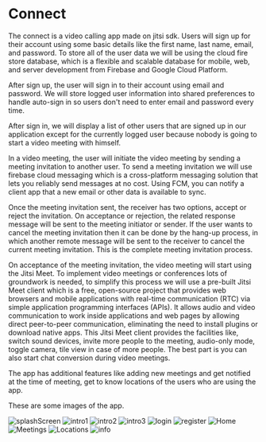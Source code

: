 # Connect
The connect is a video calling app made on jitsi sdk. Users will sign up for their account using some basic details like the first name, last name, email, and password. To store all of the user data we will be using the cloud fire store database, which is a flexible and scalable database for mobile, web, and server development from Firebase and Google Cloud Platform.

After sign up, the user will sign in to their account using email and password. We will store logged user information into shared preferences to handle auto-sign in so users don't need to enter email and password every time.

After sign in, we will display a list of other users that are signed up in our application except for the currently logged user because nobody is going to start a video meeting with himself.

In a video meeting, the user will initiate the video meeting by sending a meeting invitation to another user. To send a meeting invitation we will use firebase cloud messaging which is a cross-platform messaging solution that lets you reliably send messages at no cost. Using FCM, you can notify a client app that a new email or other data is available to sync.

Once the meeting invitation sent, the receiver has two options, accept or reject the invitation. On acceptance or rejection, the related response message will be sent to the meeting initiator or sender. If the user wants to cancel the meeting invitation then it can be done by the hang-up process, in which another remote message will be sent to the receiver to cancel the current meeting invitation. This is the complete meeting invitation process.

On acceptance of the meeting invitation, the video meeting will start using the Jitsi Meet. To implement video meetings or conferences lots of groundwork is needed, to simplify this process we will use a pre-built Jitsi Meet client which is a free, open-source project that provides web browsers and mobile applications with real-time communication (RTC) via simple application programming interfaces (APIs). It allows audio and video communication to work inside applications and web pages by allowing direct peer-to-peer communication, eliminating the need to install plugins or download native apps. This Jitsi Meet client provides the facilities like, switch sound devices, invite more people to the meeting, audio-only mode, toggle camera, tile view in case of more people. The best part is you can also start chat conversion during video meetings.

The app has additional features like adding new meetings and get notified at the time of meeting, get to know locations of the users who are using the app.

These are some images of the app.

![splashScreen](https://user-images.githubusercontent.com/66007960/115340098-bc03ea80-a1c3-11eb-859d-e6793ea9d384.jpeg)
![intro1](https://user-images.githubusercontent.com/66007960/115340143-cf16ba80-a1c3-11eb-9536-68260f0ca72f.jpeg)
![intro2](https://user-images.githubusercontent.com/66007960/115340170-d938b900-a1c3-11eb-81a9-b7d803e7e4f8.jpeg)
![intro3](https://user-images.githubusercontent.com/66007960/115340200-e3f34e00-a1c3-11eb-8e5a-13ab9e49ff91.jpeg)
![login](https://user-images.githubusercontent.com/66007960/115340237-ef467980-a1c3-11eb-879b-35f9fc0de2d4.jpeg)
![register](https://user-images.githubusercontent.com/66007960/115340279-fec5c280-a1c3-11eb-89d8-ef06e182716d.jpeg)
![Home](https://user-images.githubusercontent.com/66007960/115340333-1604b000-a1c4-11eb-8394-6d688f138fa0.jpeg)
![Meetings](https://user-images.githubusercontent.com/66007960/115340357-2026ae80-a1c4-11eb-8a53-81c1ce254577.jpeg)
![Locations](https://user-images.githubusercontent.com/66007960/115340369-287ee980-a1c4-11eb-808f-22f927ac9398.jpeg)
![info](https://user-images.githubusercontent.com/66007960/115340399-39c7f600-a1c4-11eb-8312-9ce5dfe31c40.jpeg)
